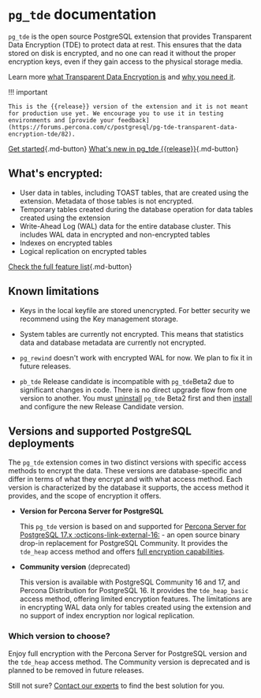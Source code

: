 # `pg_tde` documentation

`pg_tde` is the open source PostgreSQL extension that provides Transparent Data Encryption (TDE) to protect data at rest. This ensures that the data stored on disk is encrypted, and no one can read it without the proper encryption keys, even if they gain access to the physical storage media. 

Learn more [what Transparent Data Encryption is](tde.md#how-does-it-work) and [why you need it](tde.md#why-do-you-need-tde).

!!! important 

    This is the {{release}} version of the extension and it is not meant for production use yet. We encourage you to use it in testing environments and [provide your feedback](https://forums.percona.com/c/postgresql/pg-tde-transparent-data-encryption-tde/82). 
    
[Get started](install.md){.md-button}
[What's new in pg_tde {{release}}](release-notes/release-notes.md){.md-button}

## What's encrypted:

* User data in tables, including TOAST tables, that are created using the extension. Metadata of those tables is not encrypted. 
* Temporary tables created during the database operation for data tables created using the extension
* Write-Ahead Log (WAL) data for the entire database cluster. This includes WAL data in encrypted and non-encrypted tables
* Indexes on encrypted tables 
* Logical replication on encrypted tables

[Check the full feature list](features.md){.md-button}

## Known limitations

* Keys in the local keyfile are stored unencrypted. For better security we recommend using the Key management storage. 
* System tables are currently not encrypted. This means that statistics data and database metadata are currently not encrypted.
   
* `pg_rewind` doesn't work with encrypted WAL for now. We plan to fix it in future releases.
* `pb_tde` Release candidate is incompatible with `pg_tde`Beta2 due to significant changes in code. There is no direct upgrade flow from one version to another. You must [uninstall](uninstall.md) `pg_tde` Beta2 first and then [install](install.md) and configure the new Release Candidate version.



## Versions and supported PostgreSQL deployments

The `pg_tde` extension comes in two distinct versions with specific access methods to encrypt the data. These versions are database-specific and differ in terms of what they encrypt and with what access method. Each version is characterized by the database it supports, the access method it provides, and the scope of encryption it offers.

* **Version for Percona Server for PostgreSQL**

    This `pg_tde` version is based on and supported for [Percona Server for PostgreSQL 17.x :octicons-link-external-16:](https://docs.percona.com/postgresql/17/postgresql-server.html) - an open source binary drop-in replacement for PostgreSQL Community. It provides the `tde_heap` access method and offers [full encryption capabilities](features.md). 

* **Community version** (deprecated)

    This version is available with PostgreSQL Community 16 and 17, and Percona Distribution for PostgreSQL 16. It provides the `tde_heap_basic` access method, offering limited encryption features. The limitations are in encrypting WAL data only for tables created using the extension and no support of index encryption nor logical replication.

### Which version to choose?

Enjoy full encryption with the Percona Server for PostgreSQL version and the `tde_heap` access method. The Community version is deprecated and is planned to be removed in future releases. 

Still not sure? [Contact our experts](https://www.percona.com/about/contact) to find the best solution for you.


